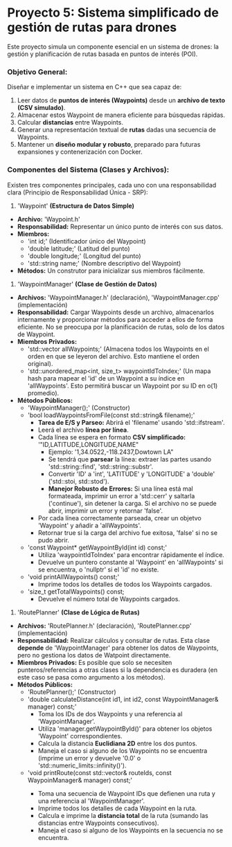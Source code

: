 # Proyecto 5: Sistema simplificado de gestión de rutas para drones
Este proyecto simula un componente esencial en un sistema de drones: la gestión y planificación de rutas basada en puntos de interés (POI).

### Objetivo General:
Diseñar e implementar un sistema en C++ que sea capaz de:
1. Leer datos de **puntos de interés (Waypoints)** desde un **archivo de texto (CSV simulado)**.
1. Almacenar estos Waypoint de manera eficiente para búsquedas rápidas.
1. Calcular **distancias** entre Waypoints.
1. Generar una representación textual de **rutas** dadas una secuencia de Waypoints.
1. Mantener un **diseño modular y robusto**, preparado para futuras expansiones y contenerización con Docker.

### Componentes del Sistema (Clases y Archivos):
Existen tres componentes principales, cada uno con una responsabilidad clara (Principio de Responsabilidad Única - SRP):
1. 'Waypoint' **(Estructura de Datos Simple)**
  * **Archivo:** 'Waypoint.h'
  * **Responsabilidad:** Representar un único punto de interés con sus datos.
  * **Miembros:**
    * 'int id;' (Identificador único del Waypoint)
    * 'double latitude;' (Latitud del punto)
    * 'double longitude;' (Longitud del punto)
    * 'std::string name;' (Nombre descriptivo del Waypoint)
  * **Métodos:** Un construtor para inicializar sus miembros fácilmente.
1. 'WaypointManager' **(Clase de Gestión de Datos)**
  * **Archivos:** 'WaypointManager.h' (declaración), 'WaypointManager.cpp' (implementación)
  * **Responsabilidad:** Cargar Waypoints desde un archivo, almacenarlos internamente y proporcionar métodos para acceder a ellos de forma eficiente. No se preocupa por la planificación de rutas, solo de los datos de Waypoint.
  * **Miembros Privados:**
    * 'std::vector<Waypoint> allWaypoints;' (Almacena todos los Waypoints en el orden en que se leyeron del archivo. Esto mantiene el orden original).
    * 'std::unordered_map<int, size_t> waypointIdToIndex;' (Un mapa hash para mapear el 'id' de un Waypoint a su índice en 'allWaypoints'. Esto permitirá buscar un Waypoint por su ID en o(1) promedio).
  * **Métodos Públicos:**
    * 'WaypointManager();' (Constructor)
    * 'bool loadWaypointsFromFile(const std::string& filename);'
      * **Tarea de E/S y Parseo:** Abrirá el 'filename' usando 'std::ifstream'.
      * Leerá el archivo **línea por línea**.
      * Cada línea se espera en formato **CSV simplificado:** '"ID,LATITUDE,LONGITUDE,NAME"
        * Ejemplo: '1,34.0522,-118.2437,Dowtown LA"
        * Se tendrá que **parsear** la línea: extraer las partes usando 'std::string::find', 'std::string::substr'.
        * Convertir 'ID' a 'int', 'LATITUDE' y 'LONGITUDE' a 'double' ('std::stoi, std::stod').
        * **Manejor Robusto de Errores:** Si una línea está mal formateada, imprimir un error a 'std::cerr' y saltarla ('continue'), sin detener la carga. Si el archivo no se puede abrir, imprimir un error y retornar 'false'.
      * Por cada línea correctamente parseada, crear un objetvo 'Waypoint' y añadir a 'allWaypoints'.
      * Retornar true si la carga del archivo fue exitosa, 'false' si no se pudo abrir.
    * 'const Waypoint* getWaypointById(int id) const;'
      * Utiliza 'waypointIdToIndex' para encontrar rápidamente el índice.
      * Devuelve un puntero constante al 'Waypoint' en 'allWaypoints' si se encuentra, o 'nullptr' si el 'id' no existe.
    * 'void printAllWaypoints() const;'
      * Imprime todos los detalles de todos los Waypoints cargados.
    * 'size_t getTotalWaypoints() const;
      * Devuelve el número total de Waypoints cargados.
1. 'RoutePlanner' **(Clase de Lógica de Rutas)**
  * **Archivos:** 'RoutePlanner.h' (declaración), 'RoutePlanner.cpp' (implementación)
  * **Responsabilidad:** Realizar cálculos y consultar de rutas. Esta clase **depende** de 'WaypointManager' para obtener los datos de Waypoints, pero no gestiona los datos de Watpoint directamente.
  * **Miembros Privados:** Es posible que solo se necesiten punteros/referencias a otras clases si la dependencia es duradera (en este caso se pasa como argumento a los métodos).
  * **Métodos Públicos:**
    * 'RoutePlanner();' (Constructor)
    * 'double calculateDistance(int id1, int id2, const WaypointManager& manager) const;'
      * Toma los IDs de dos Waypoints y una referencia al 'WaypointManager'.
      * Utiliza 'manager.getWaypointById()' para obtener los objetos 'Waypoint' correspondientes.
      * Calcula la distancia **Euclidiana 2D** entre los dos puntos.
      * Maneja el caso si alguno de los Waypoints no se encuentra (imprime un error y devuelve '0.0' o 'std::numeric_limits<double>::infinity()').
    * 'void printRoute(const std::vector<int>& routeIds, const WaypoinManager& manager) const;'
      * Toma una secuencia de Waypoint IDs que defienen una ruta y una referencia al 'WaypointManager'.
      * Imprime todos los detalles de cada Waypoint en la ruta.
      * Calcula e imprime la **distancia total** de la ruta (sumando las distancias entre Waypoints consecutivos).
      * Maneja el caso si alguno de los Waypoints en la secuencia no se encuentra.
